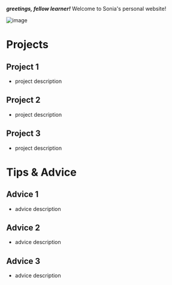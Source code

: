 ***greetings, fellow learner!***
Welcome to Sonia's personal website!

![image](/cse15l-lab-reports/pexels-antonio-batinić-4164418.jpg)

# Projects
## Project 1
- project description
## Project 2
- project description
## Project 3
- project description
# Tips & Advice
## Advice 1
- advice description
## Advice 2
- advice description
## Advice 3
- advice description
